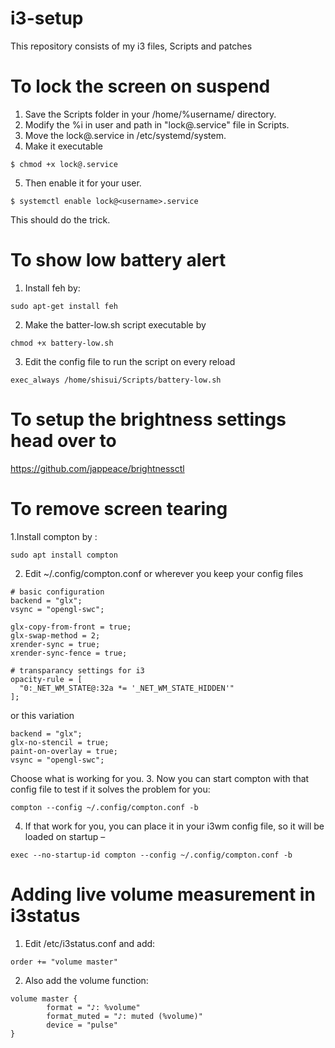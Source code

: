 # i3-setup
This repository consists of my i3 files, Scripts and patches 

# To lock the screen on suspend
  1. Save the Scripts folder in your /home/%username/ directory.
  2. Modify the %i in user and path in "lock@.service" file in Scripts. 
  3. Move the lock@.service in /etc/systemd/system.
  4. Make it executable
  
  ```
  $ chmod +x lock@.service
  ```
  5. Then enable it for your user.
  
  ```
  $ systemctl enable lock@<username>.service
  ```
   This should do the trick.
   
# To show low battery alert 
  1. Install feh by:
  ```
  sudo apt-get install feh
  ```
  2. Make the batter-low.sh script executable by
  ```
  chmod +x battery-low.sh
  ```
  3. Edit the config file to run the script on every reload
  ```
  exec_always /home/shisui/Scripts/battery-low.sh
  ```
# To setup the brightness settings head over to 
  https://github.com/jappeace/brightnessctl
# To remove screen tearing 
  1.Install compton by :
  
  ```
  sudo apt install compton
  ```
  2. Edit ~/.config/compton.conf or wherever you keep your config files
  
  ```
  # basic configuration
backend = "glx";
vsync = "opengl-swc";

glx-copy-from-front = true;
glx-swap-method = 2;
xrender-sync = true;
xrender-sync-fence = true;

# transparancy settings for i3
opacity-rule = [
    "0:_NET_WM_STATE@:32a *= '_NET_WM_STATE_HIDDEN'"
];
```
or this variation
```
backend = "glx";
glx-no-stencil = true;
paint-on-overlay = true;
vsync = "opengl-swc";
```
Choose what is working for you.
3. Now you can start compton with that config file to test if it solves the problem for you:
```
compton --config ~/.config/compton.conf -b
```
4. If that work for you, you can place it in your i3wm config file, so it will be loaded on startup –
```
exec --no-startup-id compton --config ~/.config/compton.conf -b
```
# Adding live volume measurement in i3status
1. Edit /etc/i3status.conf and add: 
```
order += "volume master"
```
2. Also add the volume function:
```
volume master {
        format = "♪: %volume"
        format_muted = "♪: muted (%volume)"
        device = "pulse"
}
```
   

  
  
  

  
  

